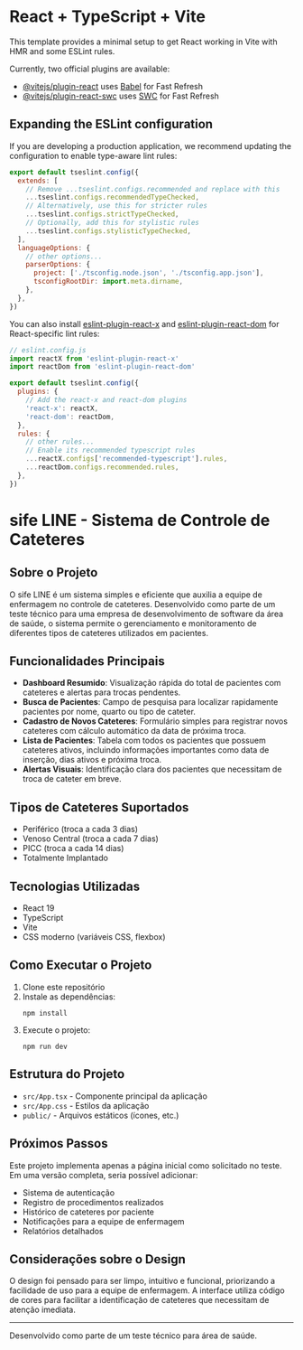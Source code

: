 # React + TypeScript + Vite

This template provides a minimal setup to get React working in Vite with HMR and some ESLint rules.

Currently, two official plugins are available:

- [@vitejs/plugin-react](https://github.com/vitejs/vite-plugin-react/blob/main/packages/plugin-react/README.md) uses [Babel](https://babeljs.io/) for Fast Refresh
- [@vitejs/plugin-react-swc](https://github.com/vitejs/vite-plugin-react-swc) uses [SWC](https://swc.rs/) for Fast Refresh

## Expanding the ESLint configuration

If you are developing a production application, we recommend updating the configuration to enable type-aware lint rules:

```js
export default tseslint.config({
  extends: [
    // Remove ...tseslint.configs.recommended and replace with this
    ...tseslint.configs.recommendedTypeChecked,
    // Alternatively, use this for stricter rules
    ...tseslint.configs.strictTypeChecked,
    // Optionally, add this for stylistic rules
    ...tseslint.configs.stylisticTypeChecked,
  ],
  languageOptions: {
    // other options...
    parserOptions: {
      project: ['./tsconfig.node.json', './tsconfig.app.json'],
      tsconfigRootDir: import.meta.dirname,
    },
  },
})
```

You can also install [eslint-plugin-react-x](https://github.com/Rel1cx/eslint-react/tree/main/packages/plugins/eslint-plugin-react-x) and [eslint-plugin-react-dom](https://github.com/Rel1cx/eslint-react/tree/main/packages/plugins/eslint-plugin-react-dom) for React-specific lint rules:

```js
// eslint.config.js
import reactX from 'eslint-plugin-react-x'
import reactDom from 'eslint-plugin-react-dom'

export default tseslint.config({
  plugins: {
    // Add the react-x and react-dom plugins
    'react-x': reactX,
    'react-dom': reactDom,
  },
  rules: {
    // other rules...
    // Enable its recommended typescript rules
    ...reactX.configs['recommended-typescript'].rules,
    ...reactDom.configs.recommended.rules,
  },
})
```

# sife LINE - Sistema de Controle de Cateteres

## Sobre o Projeto

O sife LINE é um sistema simples e eficiente que auxilia a equipe de enfermagem no controle de cateteres. Desenvolvido como parte de um teste técnico para uma empresa de desenvolvimento de software da área de saúde, o sistema permite o gerenciamento e monitoramento de diferentes tipos de cateteres utilizados em pacientes.

## Funcionalidades Principais

- **Dashboard Resumido**: Visualização rápida do total de pacientes com cateteres e alertas para trocas pendentes.
- **Busca de Pacientes**: Campo de pesquisa para localizar rapidamente pacientes por nome, quarto ou tipo de cateter.
- **Cadastro de Novos Cateteres**: Formulário simples para registrar novos cateteres com cálculo automático da data de próxima troca.
- **Lista de Pacientes**: Tabela com todos os pacientes que possuem cateteres ativos, incluindo informações importantes como data de inserção, dias ativos e próxima troca.
- **Alertas Visuais**: Identificação clara dos pacientes que necessitam de troca de cateter em breve.

## Tipos de Cateteres Suportados

- Periférico (troca a cada 3 dias)
- Venoso Central (troca a cada 7 dias)
- PICC (troca a cada 14 dias)
- Totalmente Implantado

## Tecnologias Utilizadas

- React 19
- TypeScript
- Vite
- CSS moderno (variáveis CSS, flexbox)

## Como Executar o Projeto

1. Clone este repositório
2. Instale as dependências:
   ```
   npm install
   ```
3. Execute o projeto:
   ```
   npm run dev
   ```

## Estrutura do Projeto

- `src/App.tsx` - Componente principal da aplicação
- `src/App.css` - Estilos da aplicação
- `public/` - Arquivos estáticos (ícones, etc.)

## Próximos Passos

Este projeto implementa apenas a página inicial como solicitado no teste. Em uma versão completa, seria possível adicionar:

- Sistema de autenticação
- Registro de procedimentos realizados
- Histórico de cateteres por paciente
- Notificações para a equipe de enfermagem
- Relatórios detalhados

## Considerações sobre o Design

O design foi pensado para ser limpo, intuitivo e funcional, priorizando a facilidade de uso para a equipe de enfermagem. A interface utiliza código de cores para facilitar a identificação de cateteres que necessitam de atenção imediata.

---

Desenvolvido como parte de um teste técnico para área de saúde.
